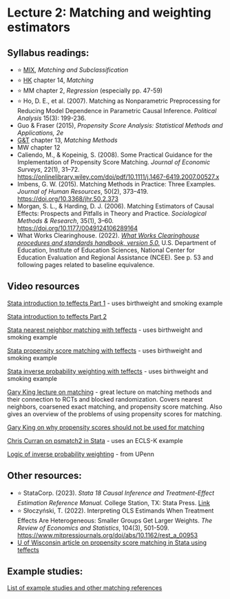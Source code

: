# Lecture 2: Matching and weighting estimators

## Syllabus readings:

* :star: [MIX](https://mixtape.scunning.com/), *Matching and Subclassification*
* :star: [HK](https://theeffectbook.net/) chapter 14, *Matching*
* :star: MM chapter 2, *Regression* (especially pp. 47-59)
* :star: Ho, D. E., et al. (2007). Matching as Nonparametric Preprocessing for Reducing Model Dependence in Parametric Causal Inference. *Political Analysis* 15(3): 199-236.
* Guo & Fraser (2015), *Propensity Score Analysis: Statistical Methods and Applications, 2e*
* [G&T](https://elibrary.worldbank.org/doi/book/10.1596/978-1-4648-1497-6?chapterTab=true) chapter 13, *Matching Methods*
* MW chapter 12
* Caliendo, M., & Kopeinig, S. (2008). Some Practical Guidance for the Implementation of Propensity Score Matching. *Journal of Economic Surveys*, 22(1), 31–72. https://onlinelibrary.wiley.com/doi/pdf/10.1111/j.1467-6419.2007.00527.x
* Imbens, G. W. (2015). Matching Methods in Practice: Three Examples. *Journal of Human Resources*, 50(2), 373–419. https://doi.org/10.3368/jhr.50.2.373 
* Morgan, S. L., & Harding, D. J. (2006). Matching Estimators of Causal Effects: Prospects and Pitfalls in Theory and Practice. *Sociological Methods & Research*, 35(1), 3–60. https://doi.org/10.1177/0049124106289164
* What Works Clearinghouse. (2022). [*What Works Clearinghouse procedures and standards handbook, version 5.0.*](https://ies.ed.gov/ncee/WWC/Docs/referenceresources/Final_WWC-HandbookVer5_0-0-508.pdf) U.S. Department of Education, Institute of Education Sciences, National Center for Education Evaluation and Regional Assistance (NCEE). See p. 53 and following pages related to baseline equivalence.


## Video resources

[Stata introduction to teffects Part 1](https://www.youtube.com/watch?v=p578jxAPJT4) - uses birthweight and smoking example

[Stata introduction to teffects Part 2](https://www.youtube.com/watch?v=v4l3F3BrtlQ)

[Stata nearest neighbor matching with teffects](https://www.youtube.com/watch?v=mEqwQ0FI2Vg) - uses birthweight and smoking example

[Stata propensity score matching with teffects](https://www.youtube.com/watch?v=hnyh1cUFiOE) - uses birthweight and smoking example

[Stata inverse probability weighting with teffects](https://www.youtube.com/watch?v=fmnkEmlJPOU) - uses birthweight and smoking example

[Gary King lecture on matching](https://www.youtube.com/watch?v=tvMyjDi4dyg) - great lecture on matching methods and their connection to RCTs and blocked randomization. Covers nearest neighbors, coarsened exact matching, and propensity score matching. Also gives an overview of the problems of using propensity scores for matching.

[Gary King on why propensity scores should not be used for matching](https://www.youtube.com/watch?v=rBv39pK1iEs)

[Chris Curran on psmatch2 in Stata](https://www.youtube.com/watch?v=7RT8zFC5Rac) - uses an ECLS-K example

[Logic of inverse probability weighting](https://www.youtube.com/watch?v=VJhLaOdpUv0) - from UPenn


## Other resources:

* :star: StataCorp. (2023). *Stata 18 Causal Inference and Treatment-Effect Estimation Reference Manual.* College Station, TX: Stata Press. [Link](https://www.stata.com/manuals/causal.pdf)
* :star: Słoczyński, T. (2022). Interpreting OLS Estimands When Treatment Effects Are Heterogeneous: Smaller Groups Get Larger Weights. *The Review of Economics and Statistics*, 104(3), 501-509. https://www.mitpressjournals.org/doi/abs/10.1162/rest_a_00953
* [U of Wisconsin article on propensity score matching in Stata using teffects](https://www.ssc.wisc.edu/sscc/pubs/stata_psmatch.htm)


## Example studies:

[List of example studies and other matching references](https://github.com/spcorcor18/LPO-8852/blob/main/lectures/Lecture%202%20-%20Matching%20and%20weighting%20estimators/Example%20studies%20-%20matching.md)


